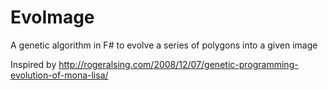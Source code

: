 EvoImage
========

A genetic algorithm in F# to evolve a series of polygons into a given image

Inspired by http://rogeralsing.com/2008/12/07/genetic-programming-evolution-of-mona-lisa/
